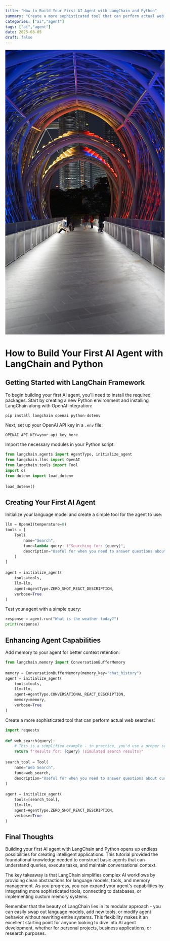 ```yaml
---
title: "How to Build Your First AI Agent with LangChain and Python"
summary: "Create a more sophisticated tool that can perform actual web searches"
categories: ["ai","agent"]
tags: ["ai","agent"]
date: 2025-08-05
draft: false
---
```

![landscape](cover.jpg "Photos by nenjo")
# How to Build Your First AI Agent with LangChain and Python

## Getting Started with LangChain Framework

To begin building your first AI agent, you'll need to install the required packages. Start by creating a new Python environment and installing LangChain along with OpenAI integration:

```python
pip install langchain openai python-dotenv
```

Next, set up your OpenAI API key in a `.env` file:
```
OPENAI_API_KEY=your_api_key_here
```

Import the necessary modules in your Python script:
```python
from langchain.agents import AgentType, initialize_agent
from langchain.llms import OpenAI
from langchain.tools import Tool
import os
from dotenv import load_dotenv

load_dotenv()
```

## Creating Your First AI Agent

Initialize your language model and create a simple tool for the agent to use:
```python
llm = OpenAI(temperature=0)
tools = [
    Tool(
        name="Search",
        func=lambda query: f"Searching for: {query}",
        description="Useful for when you need to answer questions about current events"
    )
]

agent = initialize_agent(
    tools=tools,
    llm=llm,
    agent=AgentType.ZERO_SHOT_REACT_DESCRIPTION,
    verbose=True
)
```

Test your agent with a simple query:
```python
response = agent.run("What is the weather today?")
print(response)
```

## Enhancing Agent Capabilities

Add memory to your agent for better context retention:
```python
from langchain.memory import ConversationBufferMemory

memory = ConversationBufferMemory(memory_key="chat_history")
agent = initialize_agent(
    tools=tools,
    llm=llm,
    agent=AgentType.CONVERSATIONAL_REACT_DESCRIPTION,
    memory=memory,
    verbose=True
)
```

Create a more sophisticated tool that can perform actual web searches:
```python
import requests

def web_search(query):
    # This is a simplified example - in practice, you'd use a proper search API
    return f"Results for: {query} (simulated search results)"

search_tool = Tool(
    name="Web Search",
    func=web_search,
    description="Useful for when you need to answer questions about current events or general knowledge"
)

agent = initialize_agent(
    tools=[search_tool],
    llm=llm,
    agent=AgentType.ZERO_SHOT_REACT_DESCRIPTION,
    verbose=True
)
```

## Final Thoughts

Building your first AI agent with LangChain and Python opens up endless possibilities for creating intelligent applications. This tutorial provided the foundational knowledge needed to construct basic agents that can understand queries, execute tasks, and maintain conversational context.

The key takeaway is that LangChain simplifies complex AI workflows by providing clean abstractions for language models, tools, and memory management. As you progress, you can expand your agent's capabilities by integrating more sophisticated tools, connecting to databases, or implementing custom memory systems.

Remember that the beauty of LangChain lies in its modular approach - you can easily swap out language models, add new tools, or modify agent behavior without rewriting entire systems. This flexibility makes it an excellent starting point for anyone looking to dive into AI agent development, whether for personal projects, business applications, or research purposes.
    